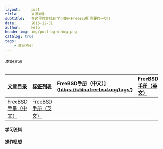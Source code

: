 ```yaml
---
layout:     post
title:      资源索引
subtitle:   在这里你能找到学习使用FreeBSD所需要的一切！
date:       2016-12-01
author:     Helo
header-img: img/post-bg-debug.png
catalog: true
tags:
    - 资源索引
---
```


###### 本站资源
[文章目录](https://chinafreebsd.org/tags/)  |  [标签列表](https://chinafreebsd.org/tags/)  |  FreeBSD手册（中文）](https://chinafreebsd.org/tags/)  |  [FreeBSD手册（英文）](https://chinafreebsd.org/tags/)|
:-  |  :-  |  :- |  :-
[FreeBSD手册（中文）](https://chinafreebsd.org/tags/)  |  [FreeBSD手册（英文）](https://chinafreebsd.org/tags/)|


#### 学习资料

#### 操作思想

